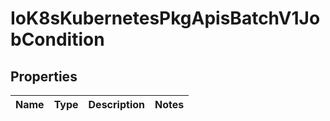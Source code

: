 
# IoK8sKubernetesPkgApisBatchV1JobCondition

## Properties
Name | Type | Description | Notes
------------ | ------------- | ------------- | -------------



